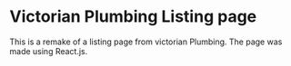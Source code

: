 # Victorian Plumbing Listing page

This is a remake of a listing page from victorian Plumbing. 
The page was made using React.js.